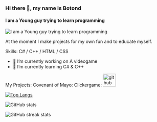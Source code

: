 ### Hi there 👋, my name is Botond
#### I am a Young guy trying to learn programming
![I am a Young guy trying to learn programming](https://wallpapers.com/images/hd/purple-gaming-nepi2tnxp6g0mvz9.jpg)

At the moment I make projects for my own fun and to educate myself.

Skills: C# / C++ / HTML / CSS 

- 🔭 I’m currently working on A videogame 
- 🌱 I’m currently learning C# & C++


My Projects:
Covenant of Mayo:
Clickergame:
[<img src='https://cdn.jsdelivr.net/npm/simple-icons@3.0.1/icons/github.svg' alt='github' height='40'>](https://github.com/TPTskeb)  

[![Top Langs](https://github-readme-stats.vercel.app/api/top-langs/?username=TPTskeb)](https://github.com/anuraghazra/github-readme-stats)

![GitHub stats](https://github-readme-stats.vercel.app/api?username=TPTskeb&show_icons=true)  

![GitHub streak stats](https://streak-stats.demolab.com/?user=TPTskeb)  

